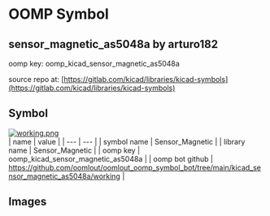 # OOMP Symbol  
## sensor_magnetic_as5048a  by arturo182  
  
oomp key: oomp_kicad_sensor_magnetic_as5048a  
  
source repo at: [https://gitlab.com/kicad/libraries/kicad-symbols](https://gitlab.com/kicad/libraries/kicad-symbols)  
## Symbol  
  
[![working.png](working_600.png)](working.png)  
| name | value | 
| --- | --- | 
| symbol name | Sensor_Magnetic | 
| library name | Sensor_Magnetic | 
| oomp key | oomp_kicad_sensor_magnetic_as5048a | 
| oomp bot github | https://github.com/oomlout/oomlout_oomp_symbol_bot/tree/main/kicad_sensor_magnetic_as5048a/working | 
## Images  
